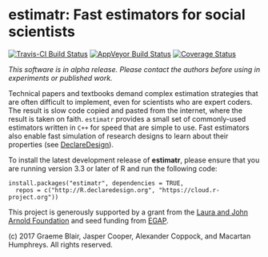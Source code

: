 # estimatr: Fast estimators for social scientists

[![Travis-CI Build Status](https://travis-ci.org/DeclareDesign/estimatr.svg?branch=master)](https://travis-ci.org/DeclareDesign/estimatr)
[![AppVeyor Build Status](https://ci.appveyor.com/api/projects/status/github/DeclareDesign/estimatr?branch=master&svg=true)](https://ci.appveyor.com/project/DeclareDesign/estimatr)
[![Coverage Status](https://coveralls.io/repos/github/DeclareDesign/estimatr/badge.svg?branch=master)](https://coveralls.io/github/DeclareDesign/estimatr?branch=master)

*This software is in alpha release. Please contact the authors before using in experiments or published work.*

Technical papers and textbooks demand complex estimation strategies that are often difficult to implement, even for scientists who are expert coders. The result is slow code copied and pasted from the internet, where the result is taken on faith. `estimatr` provides a small set of commonly-used estimators written in `C++` for speed that are simple to use. Fast estimators also enable fast simulation of research designs to learn about their properties (see [DeclareDesign](http://declaredesign.org)). 

To install the latest development release of **estimatr**, please ensure that you are running version 3.3 or later of R and run the following code:

```
install.packages("estimatr", dependencies = TRUE,
  repos = c("http://R.declaredesign.org", "https://cloud.r-project.org"))
```

This project is generously supported by a grant from the [Laura and John Arnold Foundation](http://www.arnoldfoundation.org) and seed funding from [EGAP](http://egap.org).
 
(c) 2017 Graeme Blair, Jasper Cooper, Alexander Coppock, and Macartan Humphreys. All rights reserved.
